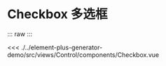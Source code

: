 <script setup>
import Checkbox from './../../../element-plus-generator-demo/src/views/Control/components/Checkbox.vue'
</script>

# Checkbox 多选框

<div class="code">

::: raw
<Checkbox/>
:::

<<< ./../element-plus-generator-demo/src/views/Control/components/Checkbox.vue

</div>